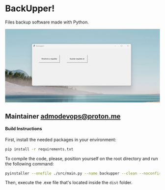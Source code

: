 # BackUpper!

Files backup software made with Python.

![preview](./assets/screenshot.png "Preview")

## Maintainer <admodevops@proton.me>

#### Build Instructions

First, install the needed packages in your environment:

```bash
pip install -r requirements.txt
```

To compile the code, please, position yourself on the root directory and run the following command:

```bash
pyinstaller --onefile ./src/main.py --name backupper --clean --noconfirm
```

Then, execute the .exe file that's located inside the `dist` folder.
